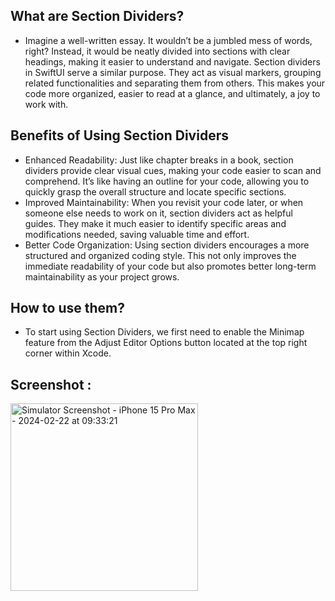 ## What are Section Dividers?
- Imagine a well-written essay. It wouldn’t be a jumbled mess of words, right? Instead, it would be neatly divided into sections with clear headings, making it easier to understand and navigate. Section dividers in SwiftUI serve a similar purpose. They act as visual markers, grouping related functionalities and separating them from others. This makes your code more organized, easier to read at a glance, and ultimately, a joy to work with.


## Benefits of Using Section Dividers
- Enhanced Readability: Just like chapter breaks in a book, section dividers provide clear visual cues, making your code easier to scan and comprehend. It’s like having an outline for your code, allowing you to quickly grasp the overall structure and locate specific sections.
- Improved Maintainability: When you revisit your code later, or when someone else needs to work on it, section dividers act as helpful guides. They make it much easier to identify specific areas and modifications needed, saving valuable time and effort.
- Better Code Organization: Using section dividers encourages a more structured and organized coding style. This not only improves the immediate readability of your code but also promotes better long-term maintainability as your project grows.


## How to use them?
- To start using Section Dividers, we first need to enable the Minimap feature from the Adjust Editor Options button located at the top right corner within Xcode.


## Screenshot :

<img src="https://github.com/shobhakartiwari/SectionDivider/assets/13196077/f52ff677-3879-4667-b1ec-84aeb96c7266" alt="Simulator Screenshot - iPhone 15 Pro Max - 2024-02-22 at 09:33:21" width="300" />

